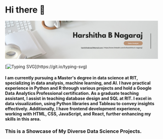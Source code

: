# Hi there 👋
![banner](./banner.png)



[![Typing SVG](https://readme-typing-svg.demolab.com?font=Poppins&weight=600&size=35&pause=1000&color=C6D6F7&width=1035&lines=Hello%2C+I+am+Harshitha+B+Nagaraj;I+love+to+extract+Profound+meaning+from+data.;I+enjoy+reading+romcoms+in+my+free+time.;Getting+me+cookies+is+the+quickest+way+to+win+my+heart.)](https://git.io/typing-svg)




#### I am currently pursuing a Master's degree in data science at RIT, specializing in data analysis, machine learning, and AI. I have practical experience in Python and R through various projects and hold a Google Data Analytics Professional certification. As a graduate teaching assistant, I assist in teaching database design and SQL at RIT. I excel in data visualization, using Python libraries and Tableau to convey insights effectively. Additionally, I have frontend development experience, working with HTML, CSS, JavaScript, and React, further enhancing my skills in this area.


### This is a Showcase of My Diverse Data Science Projects.

<!--[![Harshitha's GitHub stats](https://github-readme-stats.vercel.app/api?username=harshithabnag7)](https://github.com/harshithabanag7/github-readme-stats) -->
<!--
**harshithabnag7/harshithabnag7** is a ✨ _special_ ✨ repository because its `README.md` (this file) appears on your GitHub profile.

Here are some ideas to get you started:

- 🔭 I’m currently working on ...
- 🌱 I’m currently learning ...
- 👯 I’m looking to collaborate on ...
- 🤔 I’m looking for help with ...
- 💬 Ask me about ...
- 📫 How to reach me: ...
- 😄 Pronouns: ...
- ⚡ Fun fact: ...
-->

